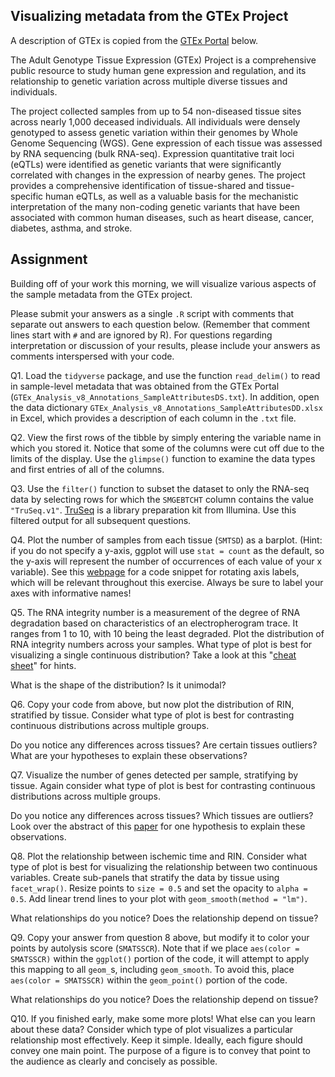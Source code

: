 ## Visualizing metadata from the GTEx Project

A description of GTEx is copied from the [GTEx Portal](https://gtexportal.org/home/aboutAdultGtex) below.

The Adult Genotype Tissue Expression (GTEx) Project is a comprehensive public resource to study human gene expression and regulation, and its relationship to genetic variation across multiple diverse tissues and individuals.

The project collected samples from up to 54 non-diseased tissue sites across nearly 1,000 deceased individuals. All individuals were densely genotyped to assess genetic variation within their genomes by Whole Genome Sequencing (WGS). Gene expression of each tissue was assessed by RNA sequencing (bulk RNA-seq). Expression quantitative trait loci (eQTLs) were identified as genetic variants that were significantly correlated with changes in the expression of nearby genes. The project provides a comprehensive identification of tissue-shared and tissue-specific human eQTLs, as well as a valuable basis for the mechanistic interpretation of the many non-coding genetic variants that have been associated with common human diseases, such as heart disease, cancer, diabetes, asthma, and stroke.

## Assignment

Building off of your work this morning, we will visualize various aspects of the sample metadata from the GTEx project.

Please submit your answers as a single `.R` script with comments that separate out answers to each question below. (Remember that comment lines start with `#` and are ignored by R). For questions regarding interpretation or discussion of your results, please include your answers as comments interspersed with your code.

Q1.  Load the `tidyverse` package, and use the function `read_delim()` to read in sample-level metadata that was obtained from the GTEx Portal (`GTEx_Analysis_v8_Annotations_SampleAttributesDS.txt`). In addition, open the data dictionary `GTEx_Analysis_v8_Annotations_SampleAttributesDD.xlsx` in Excel, which provides a description of each column in the `.txt` file.

Q2.  View the first rows of the tibble by simply entering the variable name in which you stored it. Notice that some of the columns were cut off due to the limits of the display. Use the `glimpse()` function to examine the data types and first entries of all of the columns.

Q3.  Use the `filter()` function to subset the dataset to only the RNA-seq data by selecting rows for which the `SMGEBTCHT` column contains the value `"TruSeq.v1"`. [TruSeq](https://www.illumina.com/products/by-type/sequencing-kits/library-prep-kits/truseq-rna-v2.html) is a library preparation kit from Illumina. Use this filtered output for all subsequent questions.

Q4.  Plot the number of samples from each tissue (`SMTSD`) as a barplot. (Hint: if you do not specify a y-axis, ggplot will use `stat = count` as the default, so the y-axis will represent the number of occurrences of each value of your x variable). See this [webpage](https://stackoverflow.com/questions/1330989/rotating-and-spacing-axis-labels-in-ggplot2) for a code snippet for rotating axis labels, which will be relevant throughout this exercise. Always be sure to label your axes with informative names!

Q5.  The RNA integrity number is a measurement of the degree of RNA degradation based on characteristics of an electropherogram trace. It ranges from 1 to 10, with 10 being the least degraded. Plot the distribution of RNA integrity numbers across your samples. What type of plot is best for visualizing a single continuous distribution? Take a look at this "[cheat sheet](https://images.datacamp.com/image/upload/v1666806657/Marketing/Blog/ggplot2_cheat_sheet.pdf)" for hints.

What is the shape of the distribution? Is it unimodal?

Q6.  Copy your code from above, but now plot the distribution of RIN, stratified by tissue. Consider what type of plot is best for contrasting continuous distributions across multiple groups.

Do you notice any differences across tissues? Are certain tissues outliers? What are your hypotheses to explain these observations?

Q7.  Visualize the number of genes detected per sample, stratifying by tissue. Again consider what type of plot is best for contrasting continuous distributions across multiple groups.

Do you notice any differences across tissues? Which tissues are outliers? Look over the abstract of this [paper](https://www.ncbi.nlm.nih.gov/pmc/articles/PMC7891839/) for one hypothesis to explain these observations.

Q8.  Plot the relationship between ischemic time and RIN. Consider what type of plot is best for visualizing the relationship between two continuous variables. Create sub-panels that stratify the data by tissue using `facet_wrap()`. Resize points to `size = 0.5` and set the opacity to `alpha = 0.5`. Add linear trend lines to your plot with `geom_smooth(method = "lm")`.

What relationships do you notice? Does the relationship depend on tissue?

Q9.  Copy your answer from question 8 above, but modify it to color your points by autolysis score (`SMATSSCR`). Note that if we place `aes(color = SMATSSCR)` within the `ggplot()` portion of the code, it will attempt to apply this mapping to all `geom_`s, including `geom_smooth`. To avoid this, place `aes(color = SMATSSCR)` within the `geom_point()` portion of the code.

What relationships do you notice? Does the relationship depend on tissue?

Q10. If you finished early, make some more plots! What else can you learn about these data? Consider which type of plot visualizes a particular relationship most effectively. Keep it simple. Ideally, each figure should convey one main point. The purpose of a figure is to convey that point to the audience as clearly and concisely as possible.
